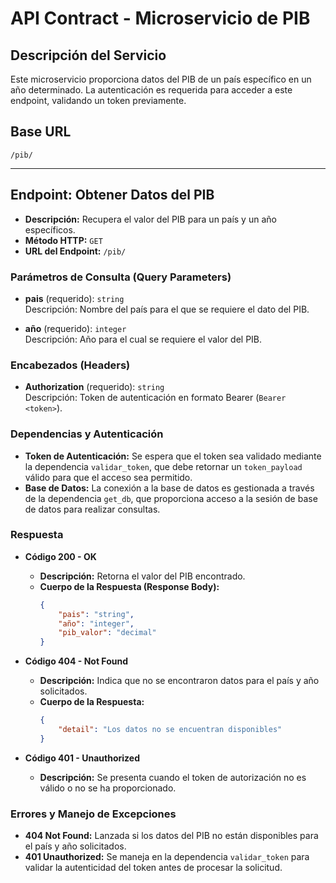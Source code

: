 # API Contract - Microservicio de PIB

## Descripción del Servicio
Este microservicio proporciona datos del PIB de un país específico en un año determinado. La autenticación es requerida para acceder a este endpoint, validando un token previamente.

## Base URL
`/pib/`

---

## Endpoint: Obtener Datos del PIB
- **Descripción:** Recupera el valor del PIB para un país y un año específicos.
- **Método HTTP:** `GET`
- **URL del Endpoint:** `/pib/`

### Parámetros de Consulta (Query Parameters)
- **pais** (requerido): `string`  
  Descripción: Nombre del país para el que se requiere el dato del PIB.

- **año** (requerido): `integer`  
  Descripción: Año para el cual se requiere el valor del PIB.

### Encabezados (Headers)
- **Authorization** (requerido): `string`  
  Descripción: Token de autenticación en formato Bearer (`Bearer <token>`).

### Dependencias y Autenticación
- **Token de Autenticación:** Se espera que el token sea validado mediante la dependencia `validar_token`, que debe retornar un `token_payload` válido para que el acceso sea permitido.
- **Base de Datos:** La conexión a la base de datos es gestionada a través de la dependencia `get_db`, que proporciona acceso a la sesión de base de datos para realizar consultas.

### Respuesta
- **Código 200 - OK**
  - **Descripción:** Retorna el valor del PIB encontrado.
  - **Cuerpo de la Respuesta (Response Body):**  
    ```json
    {
        "pais": "string",
        "año": "integer",
        "pib_valor": "decimal"
    }
    ```

- **Código 404 - Not Found**
  - **Descripción:** Indica que no se encontraron datos para el país y año solicitados.
  - **Cuerpo de la Respuesta:**
    ```json
    {
        "detail": "Los datos no se encuentran disponibles"
    }
    ```

- **Código 401 - Unauthorized**
  - **Descripción:** Se presenta cuando el token de autorización no es válido o no se ha proporcionado.

### Errores y Manejo de Excepciones
- **404 Not Found:** Lanzada si los datos del PIB no están disponibles para el país y año solicitados.
- **401 Unauthorized:** Se maneja en la dependencia `validar_token` para validar la autenticidad del token antes de procesar la solicitud.
